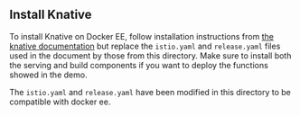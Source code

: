 ## Install Knative

To install Knative on Docker EE, follow installation instructions from [the knative documentation](https://github.com/knative/docs/blob/master/install/Knative-with-any-k8s.md) but replace the
`istio.yaml` and `release.yaml` files used in the document by those from this directory. Make sure to install
both the serving and build components if you want to deploy the functions showed in the demo.

The `istio.yaml` and `release.yaml` have been modified in this directory to be compatible with docker ee.
